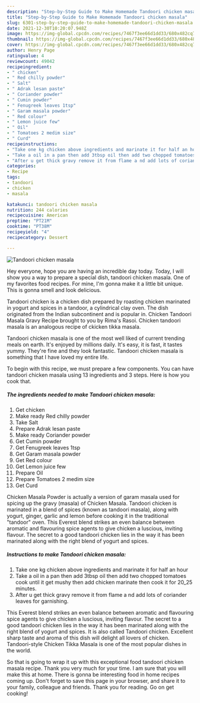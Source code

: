 ```yaml
---
description: "Step-by-Step Guide to Make Homemade Tandoori chicken masala"
title: "Step-by-Step Guide to Make Homemade Tandoori chicken masala"
slug: 6301-step-by-step-guide-to-make-homemade-tandoori-chicken-masala
date: 2021-12-30T10:20:07.948Z
image: https://img-global.cpcdn.com/recipes/7467f3ee66d1dd33/680x482cq70/tandoori-chicken-masala-recipe-main-photo.jpg
thumbnail: https://img-global.cpcdn.com/recipes/7467f3ee66d1dd33/680x482cq70/tandoori-chicken-masala-recipe-main-photo.jpg
cover: https://img-global.cpcdn.com/recipes/7467f3ee66d1dd33/680x482cq70/tandoori-chicken-masala-recipe-main-photo.jpg
author: Henry Page
ratingvalue: 4
reviewcount: 49042
recipeingredient:
- " chicken"
- " Red chilly powder"
- " Salt"
- " Adrak lesan paste"
- " Coriander powder"
- " Cumin powder"
- " Fenugreek leaves 1tsp"
- " Garam masala powder"
- " Red colour"
- " Lemon juice few"
- " Oil"
- " Tomatoes 2 medim size"
- " Curd"
recipeinstructions:
- "Take one kg chicken above ingredients and marinate it for half an hour"
- "Take a oil in a pan then add 3tbsp oil then add two chopped tomatoes cook until it get mushy then add chicken marinate then cook it for 20_25 minutes."
- "After u get thick gravy remove it from flame a nd add lots of coriander leaves for garnishing."
categories:
- Recipe
tags:
- tandoori
- chicken
- masala

katakunci: tandoori chicken masala 
nutrition: 244 calories
recipecuisine: American
preptime: "PT21M"
cooktime: "PT38M"
recipeyield: "4"
recipecategory: Dessert

---
```



![Tandoori chicken masala](https://img-global.cpcdn.com/recipes/7467f3ee66d1dd33/680x482cq70/tandoori-chicken-masala-recipe-main-photo.jpg)

Hey everyone, hope you are having an incredible day today. Today, I will show you a way to prepare a special dish, tandoori chicken masala. One of my favorites food recipes. For mine, I'm gonna make it a little bit unique. This is gonna smell and look delicious.

Tandoori chicken is a chicken dish prepared by roasting chicken marinated in yogurt and spices in a tandoor, a cylindrical clay oven. The dish originated from the Indian subcontinent and is popular in. Chicken Tandoori Masala Gravy Recipe brought to you by Rima&#39;s Rasoi. Chicken tandoori masala is an analogous recipe of ckicken tikka masala.

Tandoori chicken masala is one of the most well liked of current trending meals on earth. It's enjoyed by millions daily. It's easy, it is fast, it tastes yummy. They're fine and they look fantastic. Tandoori chicken masala is something that I have loved my entire life.


To begin with this recipe, we must prepare a few components. You can have tandoori chicken masala using 13 ingredients and 3 steps. Here is how you cook that.

<!--inarticleads1-->

##### The ingredients needed to make Tandoori chicken masala:

1. Get  chicken
1. Make ready  Red chilly powder
1. Take  Salt
1. Prepare  Adrak lesan paste
1. Make ready  Coriander powder
1. Get  Cumin powder
1. Get  Fenugreek leaves 1tsp
1. Get  Garam masala powder
1. Get  Red colour
1. Get  Lemon juice few
1. Prepare  Oil
1. Prepare  Tomatoes 2 medim size
1. Get  Curd


Chicken Masala Powder is actually a version of garam masala used for spicing up the gravy (masala) of Chicken Masala. Tandoori chicken is marinated in a blend of spices (known as tandoori masala), along with yogurt, ginger, garlic and lemon before cooking it in the traditional &#34;tandoor&#34; oven. This Everest blend strikes an even balance between aromatic and flavouring spice agents to give chicken a luscious, inviting flavour. The secret to a good tandoori chicken lies in the way it has been marinated along with the right blend of yogurt and spices. 

<!--inarticleads2-->

##### Instructions to make Tandoori chicken masala:

1. Take one kg chicken above ingredients and marinate it for half an hour
1. Take a oil in a pan then add 3tbsp oil then add two chopped tomatoes cook until it get mushy then add chicken marinate then cook it for 20_25 minutes.
1. After u get thick gravy remove it from flame a nd add lots of coriander leaves for garnishing.


This Everest blend strikes an even balance between aromatic and flavouring spice agents to give chicken a luscious, inviting flavour. The secret to a good tandoori chicken lies in the way it has been marinated along with the right blend of yogurt and spices. It is also called Tandoori chicken. Excellent sharp taste and aroma of this dish will delight all lovers of chicken. Tandoori-style Chicken Tikka Masala is one of the most popular dishes in the world. 

So that is going to wrap it up with this exceptional food tandoori chicken masala recipe. Thank you very much for your time. I am sure that you will make this at home. There is gonna be interesting food in home recipes coming up. Don't forget to save this page in your browser, and share it to your family, colleague and friends. Thank you for reading. Go on get cooking!
